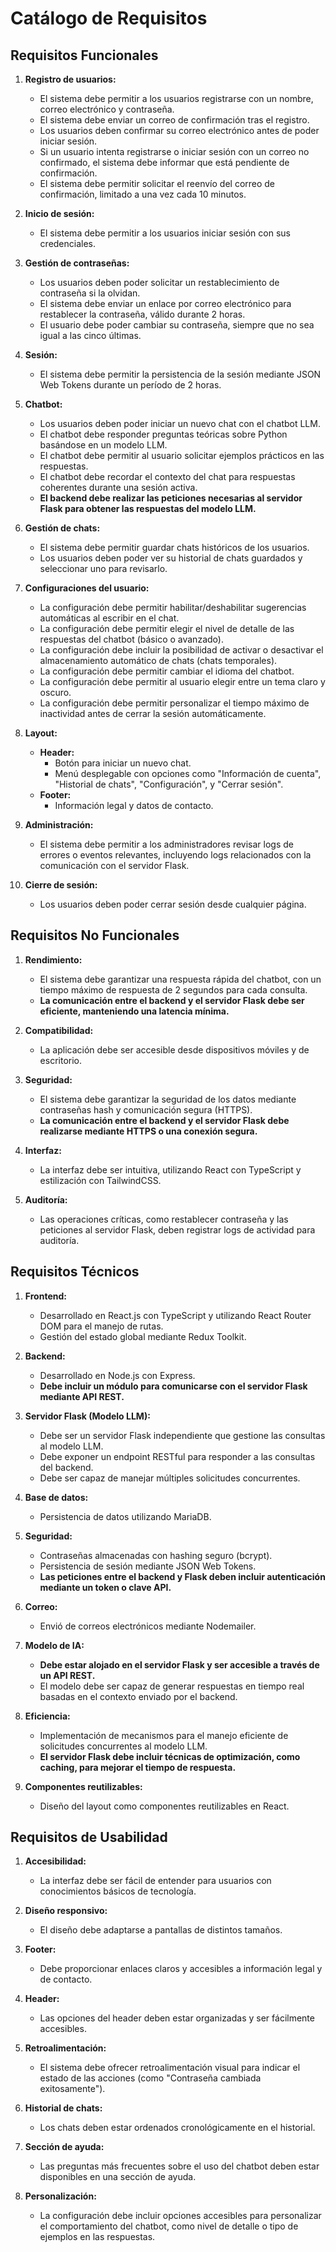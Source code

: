 # **Catálogo de Requisitos**

## **Requisitos Funcionales**

1. **Registro de usuarios:**
    - El sistema debe permitir a los usuarios registrarse con un nombre, correo electrónico y contraseña.
    - El sistema debe enviar un correo de confirmación tras el registro.
    - Los usuarios deben confirmar su correo electrónico antes de poder iniciar sesión.
    - Si un usuario intenta registrarse o iniciar sesión con un correo no confirmado, el sistema debe informar que está pendiente de confirmación.
    - El sistema debe permitir solicitar el reenvío del correo de confirmación, limitado a una vez cada 10 minutos.

2. **Inicio de sesión:**
    - El sistema debe permitir a los usuarios iniciar sesión con sus credenciales.

3. **Gestión de contraseñas:**
    - Los usuarios deben poder solicitar un restablecimiento de contraseña si la olvidan.
    - El sistema debe enviar un enlace por correo electrónico para restablecer la contraseña, válido durante 2 horas.
    - El usuario debe poder cambiar su contraseña, siempre que no sea igual a las cinco últimas.

4. **Sesión:**
    - El sistema debe permitir la persistencia de la sesión mediante JSON Web Tokens durante un período de 2 horas.

5. **Chatbot:**
    - Los usuarios deben poder iniciar un nuevo chat con el chatbot LLM.
    - El chatbot debe responder preguntas teóricas sobre Python basándose en un modelo LLM.
    - El chatbot debe permitir al usuario solicitar ejemplos prácticos en las respuestas.
    - El chatbot debe recordar el contexto del chat para respuestas coherentes durante una sesión activa.
    - **El backend debe realizar las peticiones necesarias al servidor Flask para obtener las respuestas del modelo LLM.**

6. **Gestión de chats:**
    - El sistema debe permitir guardar chats históricos de los usuarios.
    - Los usuarios deben poder ver su historial de chats guardados y seleccionar uno para revisarlo.

7. **Configuraciones del usuario:**
    - La configuración debe permitir habilitar/deshabilitar sugerencias automáticas al escribir en el chat.
    - La configuración debe permitir elegir el nivel de detalle de las respuestas del chatbot (básico o avanzado).
    - La configuración debe incluir la posibilidad de activar o desactivar el almacenamiento automático de chats (chats temporales).
    - La configuración debe permitir cambiar el idioma del chatbot.
    - La configuración debe permitir al usuario elegir entre un tema claro y oscuro.
    - La configuración debe permitir personalizar el tiempo máximo de inactividad antes de cerrar la sesión automáticamente.

8. **Layout:**
    - **Header:**
        - Botón para iniciar un nuevo chat.
        - Menú desplegable con opciones como "Información de cuenta", "Historial de chats", "Configuración", y "Cerrar sesión".
    - **Footer:**
        - Información legal y datos de contacto.

9. **Administración:**
    - El sistema debe permitir a los administradores revisar logs de errores o eventos relevantes, incluyendo logs relacionados con la comunicación con el servidor Flask.

10. **Cierre de sesión:**
    - Los usuarios deben poder cerrar sesión desde cualquier página.

## **Requisitos No Funcionales**

1. **Rendimiento:**
    - El sistema debe garantizar una respuesta rápida del chatbot, con un tiempo máximo de respuesta de 2 segundos para cada consulta.
    - **La comunicación entre el backend y el servidor Flask debe ser eficiente, manteniendo una latencia mínima.**

2. **Compatibilidad:**
    - La aplicación debe ser accesible desde dispositivos móviles y de escritorio.

3. **Seguridad:**
    - El sistema debe garantizar la seguridad de los datos mediante contraseñas hash y comunicación segura (HTTPS).
    - **La comunicación entre el backend y el servidor Flask debe realizarse mediante HTTPS o una conexión segura.**

4. **Interfaz:**
    - La interfaz debe ser intuitiva, utilizando React con TypeScript y estilización con TailwindCSS.

5. **Auditoría:**
    - Las operaciones críticas, como restablecer contraseña y las peticiones al servidor Flask, deben registrar logs de actividad para auditoría.

## **Requisitos Técnicos**

1. **Frontend:**
    - Desarrollado en React.js con TypeScript y utilizando React Router DOM para el manejo de rutas.
    - Gestión del estado global mediante Redux Toolkit.

2. **Backend:**
    - Desarrollado en Node.js con Express.
    - **Debe incluir un módulo para comunicarse con el servidor Flask mediante API REST.**

3. **Servidor Flask (Modelo LLM):**
    - Debe ser un servidor Flask independiente que gestione las consultas al modelo LLM.
    - Debe exponer un endpoint RESTful para responder a las consultas del backend.
    - Debe ser capaz de manejar múltiples solicitudes concurrentes.

4. **Base de datos:**
    - Persistencia de datos utilizando MariaDB.

5. **Seguridad:**
    - Contraseñas almacenadas con hashing seguro (bcrypt).
    - Persistencia de sesión mediante JSON Web Tokens.
    - **Las peticiones entre el backend y Flask deben incluir autenticación mediante un token o clave API.**

6. **Correo:**
    - Envió de correos electrónicos mediante Nodemailer.

7. **Modelo de IA:**
    - **Debe estar alojado en el servidor Flask y ser accesible a través de un API REST.**
    - El modelo debe ser capaz de generar respuestas en tiempo real basadas en el contexto enviado por el backend.

8. **Eficiencia:**
    - Implementación de mecanismos para el manejo eficiente de solicitudes concurrentes al modelo LLM.
    - **El servidor Flask debe incluir técnicas de optimización, como caching, para mejorar el tiempo de respuesta.**

9. **Componentes reutilizables:**
    - Diseño del layout como componentes reutilizables en React.

## **Requisitos de Usabilidad**

1. **Accesibilidad:**
    - La interfaz debe ser fácil de entender para usuarios con conocimientos básicos de tecnología.

2. **Diseño responsivo:**
    - El diseño debe adaptarse a pantallas de distintos tamaños.

3. **Footer:**
    - Debe proporcionar enlaces claros y accesibles a información legal y de contacto.

4. **Header:**
    - Las opciones del header deben estar organizadas y ser fácilmente accesibles.

5. **Retroalimentación:**
    - El sistema debe ofrecer retroalimentación visual para indicar el estado de las acciones (como "Contraseña cambiada exitosamente").

6. **Historial de chats:**
    - Los chats deben estar ordenados cronológicamente en el historial.

7. **Sección de ayuda:**
    - Las preguntas más frecuentes sobre el uso del chatbot deben estar disponibles en una sección de ayuda.

8. **Personalización:**
    - La configuración debe incluir opciones accesibles para personalizar el comportamiento del chatbot, como nivel de detalle o tipo de ejemplos en las respuestas.
